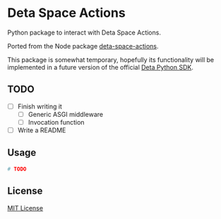 # Deta Space Actions

Python package to interact with Deta Space Actions.

Ported from the Node package [deta-space-actions](https://www.npmjs.com/package/deta-space-actions).

This package is somewhat temporary, hopefully its functionality will be implemented in a future version of the official [Deta Python SDK](https://github.com/deta/deta-python).

## TODO

- [ ] Finish writing it
  - [ ] Generic ASGI middleware
  - [ ] Invocation function
- [ ] Write a README

## Usage

```python
# TODO
```

## License

[MIT License](LICENSE.txt)
